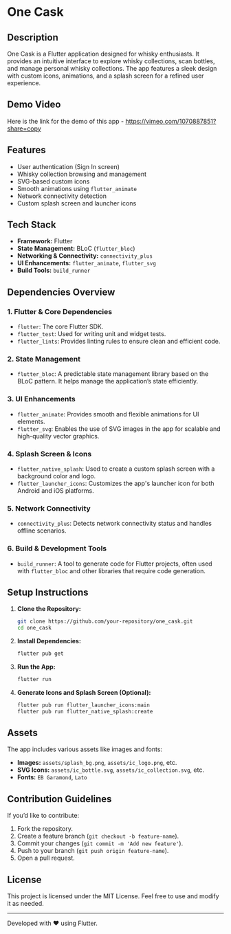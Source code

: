 # One Cask

## Description
One Cask is a Flutter application designed for whisky enthusiasts. It provides an intuitive interface to explore whisky collections, scan bottles, and manage personal whisky collections. The app features a sleek design with custom icons, animations, and a splash screen for a refined user experience.

## Demo Video
Here is the link for the demo of this app - https://vimeo.com/1070887851?share=copy

## Features
- User authentication (Sign In screen)
- Whisky collection browsing and management
- SVG-based custom icons
- Smooth animations using `flutter_animate`
- Network connectivity detection
- Custom splash screen and launcher icons

## Tech Stack
- **Framework:** Flutter
- **State Management:** BLoC (`flutter_bloc`)
- **Networking & Connectivity:** `connectivity_plus`
- **UI Enhancements:** `flutter_animate`, `flutter_svg`
- **Build Tools:** `build_runner`

## Dependencies Overview

### 1. **Flutter & Core Dependencies**
- `flutter`: The core Flutter SDK.
- `flutter_test`: Used for writing unit and widget tests.
- `flutter_lints`: Provides linting rules to ensure clean and efficient code.

### 2. **State Management**
- `flutter_bloc`: A predictable state management library based on the BLoC pattern. It helps manage the application’s state efficiently.

### 3. **UI Enhancements**
- `flutter_animate`: Provides smooth and flexible animations for UI elements.
- `flutter_svg`: Enables the use of SVG images in the app for scalable and high-quality vector graphics.

### 4. **Splash Screen & Icons**
- `flutter_native_splash`: Used to create a custom splash screen with a background color and logo.
- `flutter_launcher_icons`: Customizes the app's launcher icon for both Android and iOS platforms.

### 5. **Network Connectivity**
- `connectivity_plus`: Detects network connectivity status and handles offline scenarios.

### 6. **Build & Development Tools**
- `build_runner`: A tool to generate code for Flutter projects, often used with `flutter_bloc` and other libraries that require code generation.

## Setup Instructions

1. **Clone the Repository:**
   ```sh
   git clone https://github.com/your-repository/one_cask.git
   cd one_cask
   ```

2. **Install Dependencies:**
   ```sh
   flutter pub get
   ```

3. **Run the App:**
   ```sh
   flutter run
   ```

4. **Generate Icons and Splash Screen (Optional):**
   ```sh
   flutter pub run flutter_launcher_icons:main
   flutter pub run flutter_native_splash:create
   ```

## Assets
The app includes various assets like images and fonts:
- **Images:** `assets/splash_bg.png`, `assets/ic_logo.png`, etc.
- **SVG Icons:** `assets/ic_bottle.svg`, `assets/ic_collection.svg`, etc.
- **Fonts:** `EB Garamond`, `Lato`

## Contribution Guidelines
If you’d like to contribute:
1. Fork the repository.
2. Create a feature branch (`git checkout -b feature-name`).
3. Commit your changes (`git commit -m 'Add new feature'`).
4. Push to your branch (`git push origin feature-name`).
5. Open a pull request.

## License
This project is licensed under the MIT License. Feel free to use and modify it as needed.

---
Developed with ❤️ using Flutter.

